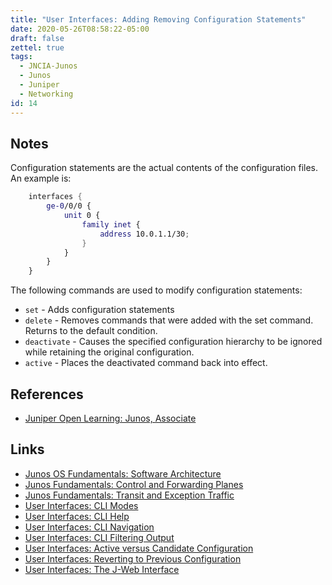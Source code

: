 ```yaml
---
title: "User Interfaces: Adding Removing Configuration Statements"
date: 2020-05-26T08:58:22-05:00
draft: false
zettel: true
tags:
  - JNCIA-Junos
  - Junos
  - Juniper
  - Networking
id: 14
---
```

## Notes
Configuration statements are the actual contents of the configuration files. An example is:

```nix
	interfaces {
	    ge-0/0/0 {
	        unit 0 {
	            family inet {
	                address 10.0.1.1/30;
	            }
	        }
	    }
	}
```

The following commands are used to modify configuration statements:

  * `set` - Adds configuration statements
  * `delete` - Removes commands that were added with the set command. Returns to the default condition.
  * `deactivate` - Causes the specified configuration hierarchy to be ignored while retaining the original configuration.
  * `active` - Places the deactivated command back into effect.

## References
  * [Juniper Open Learning: Junos, Associate](https://cloud.contentraven.com/junosgenius/learningpath-detail/1004/3/0/1)

## Links
  * [Junos OS Fundamentals: Software Architecture](202005201440-Junos-Software-Architecture.md)
  * [Junos Fundamentals: Control and Forwarding Planes](202005251450-Junos-Fundamentals-Control-and-Forwarding-Planes.md)
  * [Junos Fundamentals: Transit and Exception Traffic](202005251905-Junos-Fundamentals-Transit-and-Exception-Traffic.md)
  * [User Interfaces: CLI Modes](202005251910-User-Interfaces-CLI-Modes.md)
  * [User Interfaces: CLI Help](202005251940-User-Interfaces-CLI-Help.md)
  * [User Interfaces: CLI Navigation](202005251955-User-Interfaces-CLI-Navigation.md)
  * [User Interfaces: CLI Filtering Output](202005252000-User-Interfaces-CLI-Filtering-Output.md)
  * [User Interfaces: Active versus Candidate Configuration](202005260819-User-Interfaces-Active-Versus-Candidate-Configuration.md)
  * [User Interfaces: Reverting to Previous Configuration](202005260853-User-Interfaces-Reverting-to-Previous-Configuration.md)
  * [User Interfaces: The J-Web Interface](202005260903-User-Interfaces-J-Web-Interface.md)
